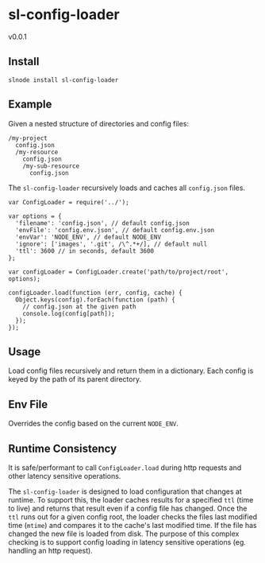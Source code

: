 # sl-config-loader
v0.0.1

## Install

    slnode install sl-config-loader
    
## Example

Given a nested structure of directories and config files:

    /my-project
      config.json
      /my-resource
        config.json
        /my-sub-resource
          config.json

The `sl-config-loader` recursively loads and caches all `config.json` files.

    var ConfigLoader = require('../');

    var options = {
      'filename': 'config.json', // default config.json
      'envFile': 'config.env.json', // default config.env.json
      'envVar': 'NODE_ENV', // default NODE_ENV
      'ignore': ['images', '.git', /\^.*+/], // default null
      'ttl': 3600 // in seconds, default 3600
    };

    var configLoader = ConfigLoader.create('path/to/project/root', options);

    configLoader.load(function (err, config, cache) {
      Object.keys(config).forEach(function (path) {
        // config.json at the given path
        console.log(config[path]);
      });
    });

    
## Usage

Load config files recursively and return them in a dictionary. Each config is keyed by the path of its parent directory.

## Env File

Overrides the config based on the current `NODE_ENV`.

## Runtime Consistency

It is safe/performant to call `ConfigLoader.load` during http requests and other latency sensitive operations.

The `sl-config-loader` is designed to load configuration that changes at runtime. To support this, the loader caches results for a specified `ttl` (time to live) and returns that result even if a config file has changed. Once the `ttl` runs out for a given config root, the loader checks the files last modified time (`mtime`) and compares it to the cache's last modified time. If the file has changed the new file is loaded from disk. The purpose of this complex checking is to support config loading in latency sensitive operations (eg. handling an http request).